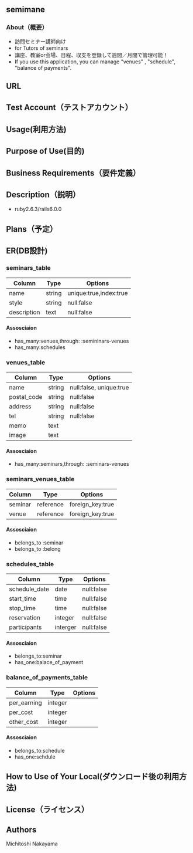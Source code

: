## semimane
### About（概要）
- 訪問セミナー講師向け
- for Tutors of seminars 
- 講座、教室or会場、日程、収支を登録して週間／月間で管理可能！
- If you use this application, you can manage "venues" , "schedule", "balance of payments".

## URL

## Test Account（テストアカウント）


## Usage(利用方法)

## Purpose of Use(目的)
 

## Business Requirements（要件定義）

## Description（説明）
- ruby2.6.3/rails6.0.0




## Plans（予定）

## ER(DB設計)
### seminars_table
|Column|Type|Options|
|---|---|---|
|name|string|unique:true,index:true|
|style|string|null:false|
|description|text|null:false|

#### Assosciaion
- has_many:venues,through: :semininars-venues
- has_many:schedules

### venues_table
|Column|Type|Options|
|---|---|---|
|name|string|null:false, unique:true|
|postal_code|string|null:false|
|address|string|null:false|
|tel|string|null:false|
|memo|text||
|image|text|

#### Assosciaion
- has_many:seminars,through: :seminars-venues

### seminars_venues_table
|Column|Type|Options|
|---|---|---|
|seminar|reference|foreign_key:true|
|venue|reference|foreign_key:true|

#### Assosciaion
- belongs_to :seminar
- belongs_to :belong

### schedules_table
|Column|Type|Options|
|---|---|---|
|schedule_date|date|null:false|
|start_time|time|null:false|
|stop_time|time|null:false|
|reservation|integer|null:false|
|participants|interger|null:false|

#### Assosciaion
- belongs_to:seminar
- has_one:balace_of_payment

### balance_of_payments_table
|Column|Type|Options|
|---|---|---|
|per_earning|integer||
|per_cost|integer||
|other_cost|integer||

#### Assosciaion
- belongs_to:schedule
- has_one:schdule

## How to Use of Your Local(ダウンロード後の利用方法)

## License（ライセンス）

## Authors
Michitoshi Nakayama